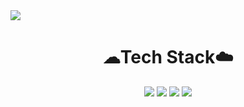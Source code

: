 <img src="https://capsule-render.vercel.app/api?type=soft&color=auto&height=300&section=header&text=Diptique%20&fontSize=90&width=auto"/>
<h1 align="center">☁Tech Stack☁️</h1>
<div align="center">
  <img src="https://img.shields.io/badge/HTML5-E34F26?style=flat&logo=HTML5&logoColor=white"/>
  <img src="https://img.shields.io/badge/CSS3-1572B6?style=flat&logo=CSS3&logoColor=white"/>
  <img src="https://img.shields.io/badge/JavaScript-F7DF1E?style=flat&logo=JavaScript&logoColor=white"/>
  <img src="https://img.shields.io/badge/Jquery-0769AD?style=flat&logo=Jquery&logoColor=white"/>
</div>
